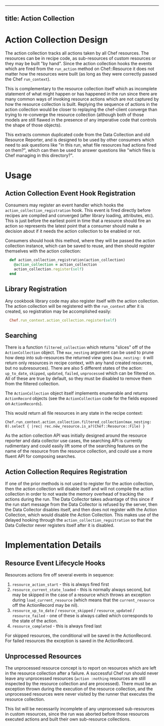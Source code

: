 
---
title: Action Collection
---

# Action Collection Design

The action collection tracks all actions taken by all Chef resources.  The resources can be in recipe code, as sub-resources of custom resources or
they may be built "by hand".  Since the action collection hooks the events which are fired from the `run_action` method on Chef::Resource it does
not matter how the resources were built (as long as they were correctly passed the Chef `run_context`).

This is complementary to the resource collection itself which as incomplete statement of what might happen or has happened in the run since there are
many common ways of invoking resource actions which are not captured by how the resource collection is built.  Replying the sequence of actions in
the action collection would be closer to replaying the chef-client converge than trying to re-converge the resource collection (although both of
those models are still flawed in the presence of any imperative code that controls the shape of those objects).

This extracts common duplicated code from the Data Collection and old Resource Reporter, and is designed to be used by other consumers which
need to ask questions like "in this run, what file resources had actions fired on them?", which can then be used to answer questions like
"which files is Chef managing in this directory?".

# Usage

## Action Collection Event Hook Registration

Consumers may register an event handler which hooks the `action_collection_registration` hook.  This event is fired directly before recipes are
compiled and converged (after library loading, attributes, etc).  This is just before the earliest point in time that a resource should fire an
action so represents the latest point that a consumer should make a decision about if it needs the action collection to be enabled or not.

Consumers should hook this method, where they will be passed the action collection instance, which can be saved to reuse, and then should
register themselves with the action collection:

```ruby
  def action_collection_registration(action_collection)
    @action_collection = action_collection
    action_collection.register(self)
  end
```

## Library Registration

Any cookbook library code may also register itself with the action collection.  The action collection will be registered with the `run_context` after
it is created, so registration may be accomplished easily:

```ruby
  Chef.run_context.action_collection.register(self)
```

## Searching

There is a function `filtered_collection` which returns "slices" off of the `ActionCollection` object.  The `max_nesting` argument can be used to prune
how deep into sub-resources the returned view goes (`max_nesting: 0` will return only resources in recipe context, with any hand created resources, but
no subresources).  There are also 5 different states of the action:  `up_to_date`, `skipped`, `updated`, `failed`, `unprocessed` which can be filtered
on.  All of these are true by default, so they must be disabled to remove them from the filtered collection.

The `ActionCollection` object itself implements enumerable and returns `ActionRecord` objects (see the `ActionCollection` code for the fields exposed on
`ActionRecords`).

This would return all file resources in any state in the recipe context:

```
Chef.run_context.action_collection.filtered_collection(max_nesting: 0).select { |rec| rec.new_resource.is_a?(Chef::Resource::File) }
```

As the action collection API was initially designed around the resource reporter and data collector use cases, the searching API is currently rudimentary
and could easily lift some of the searching features on the name of the resource from the resource collection, and could use a more fluent API
for composing searches.

## Action Collection Requires Registration

If one of the prior methods is not used to register for the action collection, then the action collection will disable itself and will not compile
the action collection in order to not waste the memory overhead of tracking the actions during the run.  The Data Collector takes advantage of this
since if the run start message from the Data Collector is refused by the server, then the Data Collector disables itself, and then does not register
with the Action Collection, which would disable the Action Collection.  This makes use of the delayed hooking through the `action_collection_regsitration`
so that the Data Collector never registers itself after it is disabled.

# Implementation Details

## Resource Event Lifecycle Hooks

Resources actions fire off several events in sequence:

1. `resource_action_start` - this is always fired first
2. `resource_current_state_loaded` - this is normally always second, but may be skipped in the case of a resource which throws an exception during
`load_current_resource` (which means that the `current_resource` off the ActionRecord may be nil).
3. `resource_up_to_date` / `resource_skipped` / `resource_updated` / `resource_failed` - one of these is always called which corresponds to the state of the action.
4. `resource_completed` - this is always fired last

For skipped resources, the conditional will be saved in the ActionRecord.  For failed resources the exception is saved in the ActionRecord.

## Unprocessed Resources

The unprocessed resource concept is to report on resources which are left in the resource collection after a failure.  A successful Chef run should
never leave any unprocessed resources (`action :nothing` resources are still inspected by the resource collection and are processed).  There must be
an exception thrown during the execution of the resource collection, and the unprocessed resources were never visited by the runner that executes
the resource collection.

This list will be necessarily incomplete of any unprocessed sub-resources in custom resources, since the run was aborted before those resources
executed actions and built their own sub-resource collections.

